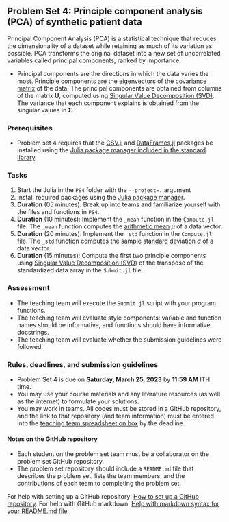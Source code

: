 ## Problem Set 4: Principle component analysis (PCA) of synthetic patient data
Principal Component Analysis (PCA) is a statistical technique that reduces the dimensionality of a dataset while retaining as much of its variation as possible. PCA transforms the original dataset into a new set of uncorrelated variables called principal components, ranked by importance. 

* Principal components are the directions in which the data varies the most. Principle components are the eigenvectors of the 
[covariance matrix](https://en.wikipedia.org/wiki/Covariance_matrix) of the data.  The principal components are obtained from columns of the matrix $\mathbf{U}$, computed using [Singular Value Decomposition (SVD)](https://en.wikipedia.org/wiki/Singular_value_decomposition). The variance that each component explains is obtained from the singular values in $\mathbf{\Sigma}$.

### Prerequisites
* Problem set 4 requires that the [CSV.jl](https://github.com/JuliaData/CSV.jl) and [DataFrames.jl](https://github.com/JuliaData/DataFrames.jl) packages be installed using the [Julia package manager included in the standard library](https://docs.julialang.org/en/v1/stdlib/Pkg/).

### Tasks
1. Start the Julia in the `PS4` folder with the `--project=.` argument
1. Install required packages using the [Julia package manager](https://docs.julialang.org/en/v1/stdlib/Pkg/).
1. __Duration__ (05 minutes): Break up into teams and familiarize yourself with the files and functions in `PS4`.
1. __Duration__ (10 minutes): Implement the `_mean` function in the `Compute.jl` file. The `_mean` function computes the [arithmetic mean](https://en.wikipedia.org/wiki/Mean) $\mu$ of a data vector.
1. __Duration__ (20 minutes): Implement the `_std` function in the `Compute.jl` file. The `_std` function computes the [sample standard deviation](https://en.wikipedia.org/wiki/Unbiased_estimation_of_standard_deviation) $\sigma$ of a data vector.
1. __Duration__ (15 minutes): Compute the first two principle components using [Singular Value Decomposition (SVD)](https://en.wikipedia.org/wiki/Singular_value_decomposition) of the transpose of the standardized data array in the `Submit.jl` file.

### Assessment
* The teaching team will execute the `Submit.jl` script with your program functions. 
* The teaching team will evaluate style components: variable and function names should be informative, and functions should have informative docstrings. 
* The teaching team will evaluate whether the submission guidelines were followed.

### Rules, deadlines, and submission guidelines
* Problem Set 4 is due on __Saturday, March 25, 2023__ by __11:59 AM__ ITH time. 
* You may use your course materials and any literature resources (as well as the internet) to formulate your solutions.
* You may work in teams. All codes must be stored in a GitHub repository, and the link to that repository (and team information) must be entered into the [teaching team spreadsheet on box](https://cornell.box.com/s/hzioytetv3eb1trs4uoymo5kynbj13so) by the deadline. 

#### Notes on the GitHub repository
* Each student on the problem set team must be a collaborator on the problem set GitHub repository. 
* The problem set repository should include a `README.md` file that describes the problem set, lists the team members, and the contributions of each team to completing the problem set.

For help with setting up a GitHub repository: [How to set up a GitHub repository](https://docs.github.com/en/repositories/creating-and-managing-repositories/creating-a-new-repository). For help with GitHub markdown: [Help with markdown syntax for your README.md file](https://docs.github.com/en/get-started/writing-on-github/getting-started-with-writing-and-formatting-on-github/basic-writing-and-formatting-syntax)